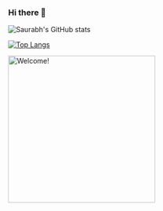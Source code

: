 ### Hi there 👋

<!--
**INERTIA9/INERTIA9** is a ✨ _special_ ✨ repository because its `README.md` (this file) appears on your GitHub profile.

Here are some ideas to get you started:

- 🔭 I’m currently working on ...
- 🌱 I’m currently learning ...
- 👯 I’m looking to collaborate on ...
- 🤔 I’m looking for help with ...
- 💬 Ask me about ...
- 📫 How to reach me: ...
- 😄 Pronouns: ...
- ⚡ Fun fact: ...
-->


![Saurabh's GitHub stats](https://github-readme-stats.vercel.app/api?username=INERTIA9&show_icons=true&theme=radical)

[![Top Langs](https://github-readme-stats.vercel.app/api/top-langs/?username=INERTIA9)](https://github.com/INERTIA9/github-readme-stats)



<img src="https://giphy.com/clips/netflix-season-1-episode-squid-game-BKq0FieYJEwZ50s2jW" alt="Welcome!" width="300"/>



